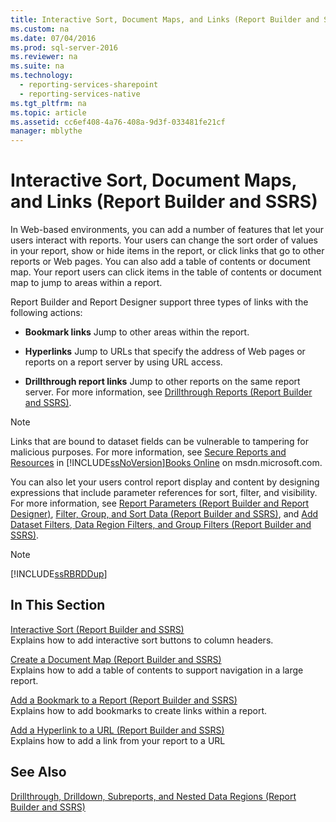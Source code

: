```yaml
---
title: Interactive Sort, Document Maps, and Links (Report Builder and SSRS)
ms.custom: na
ms.date: 07/04/2016
ms.prod: sql-server-2016
ms.reviewer: na
ms.suite: na
ms.technology: 
  - reporting-services-sharepoint
  - reporting-services-native
ms.tgt_pltfrm: na
ms.topic: article
ms.assetid: cc6ef408-4a76-408a-9d3f-033481fe21cf
manager: mblythe
---
```

# Interactive Sort, Document Maps, and Links (Report Builder and SSRS)
In Web-based environments, you can add a number of features that let your users interact with reports. Your users can change the sort order of values in your report, show or hide items in the report, or click links that go to other reports or Web pages. You can also add a table of contents or document map. Your report users can click items in the table of contents or document map to jump to areas within a report.  
  
 Report Builder and Report Designer support three types of links with the following actions:  
  
-   **Bookmark links** Jump to other areas within the report.  
  
-   **Hyperlinks** Jump to URLs that specify the address of Web pages or reports on a report server by using URL access.  
  
-   **Drillthrough report links** Jump to other reports on the same report server. For more information, see [Drillthrough Reports (Report Builder and SSRS)](../../Topics/TopicNameNotContainA/Drillthrough-Reports--Report-Builder-and-SSRS-.md).  
  
> [!NOTE]  
>  Links that are bound to dataset fields can be vulnerable to tampering for malicious purposes. For more information, see [Secure Reports and Resources](../../Topics/TopicNameNotContainA/Secure-Reports-and-Resources.md) in [!INCLUDE[ssNoVersion](../../Topics/TopicNameContainA/includes/ssNoVersion_md.md)][Books Online](http://go.microsoft.com/fwlink/?LinkId=154888) on msdn.microsoft.com.  
  
 You can also let your users control report display and content by designing expressions that include parameter references for sort, filter, and visibility. For more information, see [Report Parameters (Report Builder and Report Designer)](../../Topics/TopicNameNotContainA/Report-Parameters--Report-Builder-and-Report-Designer-.md), [Filter, Group, and Sort Data (Report Builder and SSRS)](../../Topics/TopicNameNotContainA/Filter--Group--and-Sort-Data--Report-Builder-and-SSRS-.md), and [Add Dataset Filters, Data Region Filters, and Group Filters (Report Builder and SSRS)](../../Topics/TopicNameNotContainA/Add-Dataset-Filters--Data-Region-Filters--and-Group-Filters--Report-Builder-and-SSRS-.md).  
  
> [!NOTE]  
>  [!INCLUDE[ssRBRDDup](../../Topics/TopicNameContainA/includes/ssRBRDDup_md.md)]  
  
## In This Section  
 [Interactive Sort (Report Builder and SSRS)](../../Topics/TopicNameNotContainA/Interactive-Sort--Report-Builder-and-SSRS-.md)  
 Explains how to add interactive sort buttons to column headers.  
  
 [Create a Document Map (Report Builder and SSRS)](../../Topics/TopicNameContainA/Create-a-Document-Map--Report-Builder-and-SSRS-.md)  
 Explains how to add a table of contents to support navigation in a large report.  
  
 [Add a Bookmark to a Report (Report Builder and SSRS)](../../Topics/TopicNameContainA/Add-a-Bookmark-to-a-Report--Report-Builder-and-SSRS-.md)  
 Explains how to add bookmarks to create links within a report.  
  
 [Add a Hyperlink to a URL (Report Builder and SSRS)](../../Topics/TopicNameContainA/Add-a-Hyperlink-to-a-URL--Report-Builder-and-SSRS-.md)  
 Explains how to add a link from your report to a URL  
  
## See Also  
 [Drillthrough, Drilldown, Subreports, and Nested Data Regions (Report Builder and SSRS)](../../Topics/TopicNameNotContainA/Drillthrough--Drilldown--Subreports--and-Nested-Data-Regions--Report-Builder-and-SSRS-.md)